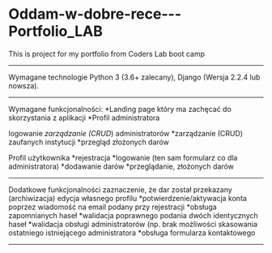 # Oddam-w-dobre-rece---Portfolio_LAB
This is project for my portfolio from Coders Lab boot camp


---------------------------------------------------------------------
Wymagane technologie
	Python 3 (3.6+ zalecany),
	Django (Wersja 2.2.4 lub nowsza).
	
	
---------------------------------------------------------------------
Wymagane funkcjonalności:
	*Landing page który ma zachęcać do skorzystania z aplikacji
	*Profil administratora
	
logowanie
	*zarządzanie (CRUD*) administratorów
	*zarządzanie (CRUD) zaufanych instytucji
	*przegląd złożonych darów
	
Profil użytkownika
	*rejestracja
	*logowanie (ten sam formularz co dla administratora)
	*dodawanie darów
	*przeglądanie, złożonych darów
	
---------------------------------------------------------------------
Dodatkowe funkcjonalności
zaznaczenie, że dar został przekazany (archiwizacja)
edycja własnego profilu
	*potwierdzenie/aktywacja konta poprzez wiadomość na email podany przy rejestracji
	*obsługa zapomnianych haseł
	*walidacja poprawnego podania dwóch identycznych haseł
	*walidacja obsługi administratorów (np. brak możliwości skasowania ostatniego istniejącego 		 administratora
	*obsługa formularza kontaktowego
	
---------------------------------------------------------------------
